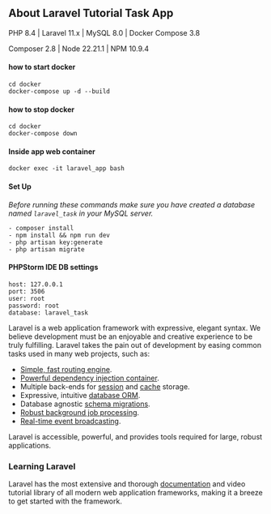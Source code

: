 ## About Laravel Tutorial Task App

 PHP 8.4 | Laravel 11.x | MySQL 8.0 | Docker Compose 3.8 
 
 Composer 2.8 | Node 22.21.1 | NPM 10.9.4

#### how to start docker
````
cd docker
docker-compose up -d --build
````
#### how to stop docker
````
cd docker
docker-compose down
````
#### Inside app web container
````
docker exec -it laravel_app bash
````
#### Set Up

*Before running these commands make sure you have created a database named `laravel_task` in your MySQL server.*

````
- composer install 
- npm install && npm run dev
- php artisan key:generate
- php artisan migrate
````
#### PHPStorm IDE DB settings
````
host: 127.0.0.1
port: 3506
user: root
password: root
database: laravel_task
````

Laravel is a web application framework with expressive, elegant syntax. We believe development must be an enjoyable and creative experience to be truly fulfilling. Laravel takes the pain out of development by easing common tasks used in many web projects, such as:

- [Simple, fast routing engine](https://laravel.com/docs/routing).
- [Powerful dependency injection container](https://laravel.com/docs/container).
- Multiple back-ends for [session](https://laravel.com/docs/session) and [cache](https://laravel.com/docs/cache) storage.
- Expressive, intuitive [database ORM](https://laravel.com/docs/eloquent).
- Database agnostic [schema migrations](https://laravel.com/docs/migrations).
- [Robust background job processing](https://laravel.com/docs/queues).
- [Real-time event broadcasting](https://laravel.com/docs/broadcasting).

Laravel is accessible, powerful, and provides tools required for large, robust applications.

### Learning Laravel
Laravel has the most extensive and thorough [documentation](https://laravel.com/docs) and video tutorial library of all modern web application frameworks, making it a breeze to get started with the framework.
